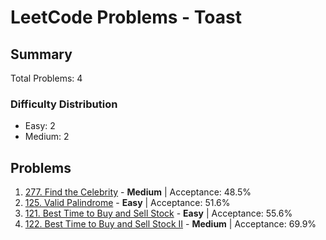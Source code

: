 # LeetCode Problems - Toast

## Summary
Total Problems: 4

### Difficulty Distribution

- Easy: 2
- Medium: 2

## Problems

1. [277. Find the Celebrity](https://leetcode.com/problems/find-the-celebrity/) - **Medium** | Acceptance: 48.5%
2. [125. Valid Palindrome](https://leetcode.com/problems/valid-palindrome/) - **Easy** | Acceptance: 51.6%
3. [121. Best Time to Buy and Sell Stock](https://leetcode.com/problems/best-time-to-buy-and-sell-stock/) - **Easy** | Acceptance: 55.6%
4. [122. Best Time to Buy and Sell Stock II](https://leetcode.com/problems/best-time-to-buy-and-sell-stock-ii/) - **Medium** | Acceptance: 69.9%